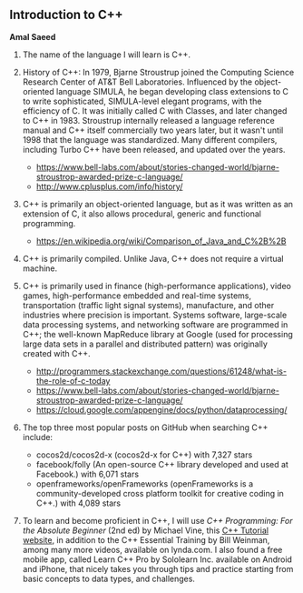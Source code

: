 
## Introduction to C++
**Amal Saeed**


1. The name of the language I will learn is C++.

2. History of C++: In 1979, Bjarne Stroustrup joined the Computing Science Research Center of AT&T Bell Laboratories. Influenced by the object-oriented language SIMULA, he began developing class extensions to C to write sophisticated, SIMULA-level elegant programs, with the efficiency of C. It was initially called C with Classes, and later changed to C++ in 1983. Stroustrup internally released a language reference manual and C++ itself commercially two years later, but it wasn't until 1998 that the language was standardized. Many different compilers, including Turbo C++ have been released, and updated over the years.    
      - https://www.bell-labs.com/about/stories-changed-world/bjarne-stroustrop-awarded-prize-c-language/
      - http://www.cplusplus.com/info/history/

3. C++ is primarily an object-oriented language, but as it was written as an extension of C, it also allows procedural, generic and functional programming. 
      - https://en.wikipedia.org/wiki/Comparison_of_Java_and_C%2B%2B

4. C++ is primarily compiled. Unlike Java, C++ does not require a virtual machine.

5. C++ is primarily used in finance (high-performance applications), video games, high-performance embedded and real-time systems, transportation (traffic light signal systems), manufacture, and other industries where precision is important. Systems software, large-scale data processing systems, and networking software are programmed in C++; the well-known MapReduce library at Google (used for processing large data sets in a parallel and distributed pattern) was originally created with C++.
      - http://programmers.stackexchange.com/questions/61248/what-is-the-role-of-c-today
      - https://www.bell-labs.com/about/stories-changed-world/bjarne-stroustrop-awarded-prize-c-language/
      - https://cloud.google.com/appengine/docs/python/dataprocessing/

6. The top three most popular posts on GitHub when searching C++ include: 
      - cocos2d/cocos2d-x (cocos2d-x for C++) with 7,327 stars
      - facebook/folly (An open-source C++ library developed and used at Facebook.) with 6,071 stars             
      - openframeworks/openFrameworks (openFrameworks is a community-developed cross platform toolkit for creative coding in             C++.) with 4,089 stars

7. To learn and become proficient in C++, I will use *C++ Programming: For the Absolute Beginner* (2nd ed) by Michael Vine, this [C++ Tutorial website](http://www.cprogramming.com/tutorial/lesson1.html), in addition to the C++ Essential Training by Bill Weinman, among many more videos, available on lynda.com. I also found a free mobile app, called Learn C++ Pro by Sololearn Inc. available on Android and iPhone, that nicely takes you through tips and practice starting from basic concepts to data types, and challenges.
